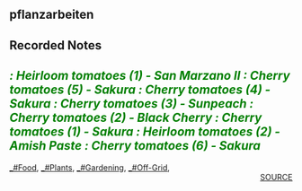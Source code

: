 ## pflanzarbeiten
## Recorded Notes
<b><i><font color=green> : Heirloom tomatoes (1) - San Marzano II
 : Cherry tomatoes (5) - Sakura
 : Cherry tomatoes (4) - Sakura
 : Cherry tomatoes (3) - Sunpeach
 : Cherry tomatoes (2) - Black Cherry
 : Cherry tomatoes (1) - Sakura
 : Heirloom tomatoes (2) - Amish Paste
 : Cherry tomatoes (6) - Sakura
</b></i></font><div style='page-break-after: always;'></div>
---
<div style='page-break-after: always;'></div>
<a href='_tag-Food.md'>_#Food</a>, <a href='_tag-Plants.md'>_#Plants</a>, <a href='_tag-Gardening.md'>_#Gardening</a>, <a href='_tag-Off-Grid.md'>_#Off-Grid</a>, 
<div style='text-align: right'>
<a href='https://docs.google.com/spreadsheets/d/e/2PACX-1vRxZ8U6Z3Bf5D0qWg78rDKh2b3jW-cLif6KSh97U8jnpErFEFsJoRT1HxtV0OI_EQUeBrLXLFv-jnuH/pub?output=xlsx'>SOURCE</a>
</div>
